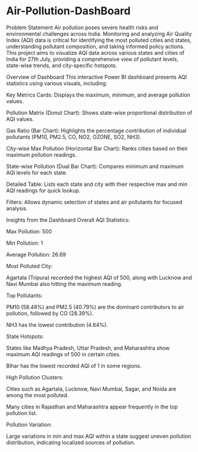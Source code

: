 # Air-Pollution-DashBoard

Problem Statement
Air pollution poses severe health risks and environmental challenges across India. Monitoring and analyzing Air Quality Index (AQI) data is critical for identifying the most polluted cities and states, understanding pollutant composition, and taking informed policy actions. This project aims to visualize AQI data across various states and cities of India for 27th July, providing a comprehensive view of pollutant levels, state-wise trends, and city-specific hotspots.

Overview of Dashboard
This interactive Power BI dashboard presents AQI statistics using various visuals, including:

Key Metrics Cards: Displays the maximum, minimum, and average pollution values.

Pollution Matrix (Donut Chart): Shows state-wise proportional distribution of AQI values.

Gas Ratio (Bar Chart): Highlights the percentage contribution of individual pollutants (PM10, PM2.5, CO, NO2, OZONE, SO2, NH3).

City-wise Max Pollution (Horizontal Bar Chart): Ranks cities based on their maximum pollution readings.

State-wise Pollution (Dual Bar Chart): Compares minimum and maximum AQI levels for each state.

Detailed Table: Lists each state and city with their respective max and min AQI readings for quick lookup.

Filters: Allows dynamic selection of states and air pollutants for focused analysis.

Insights from the Dashboard
Overall AQI Statistics:

Max Pollution: 500

Min Pollution: 1

Average Pollution: 26.69

Most Polluted City:

Agartala (Tripura) recorded the highest AQI of 500, along with Lucknow and Navi Mumbai also hitting the maximum reading.

Top Pollutants:

PM10 (58.48%) and PM2.5 (40.79%) are the dominant contributors to air pollution, followed by CO (28.39%).

NH3 has the lowest contribution (4.64%).

State Hotspots:

States like Madhya Pradesh, Uttar Pradesh, and Maharashtra show maximum AQI readings of 500 in certain cities.

Bihar has the lowest recorded AQI of 1 in some regions.

High Pollution Clusters:

Cities such as Agartala, Lucknow, Navi Mumbai, Sagar, and Noida are among the most polluted.

Many cities in Rajasthan and Maharashtra appear frequently in the top pollution list.

Pollution Variation:

Large variations in min and max AQI within a state suggest uneven pollution distribution, indicating localized sources of pollution.

